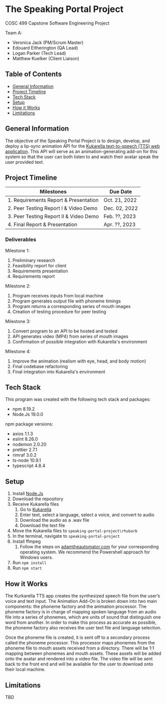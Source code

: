 # The Speaking Portal Project

COSC 499 Capstone Software Engineering Project

Team A:

- Veronica Jack (PM/Scrum Master)
- Edouard Eltherington (QA Lead)
- Logan Parker (Tech Lead)
- Matthew Kuelker (Client Liaison)

## Table of Contents

- [General Information](#general-information)
- [Project Timeline](#project-timeline)
- [Tech Stack](#tech-stack)
- [Setup](#setup)
- [How it Works](#how-it-works)
- [Limitations](#limitations)

## General Information

The objective of the Speaking Portal Project is to design, develop, and deploy a lip-sync animation API for the
[Kukarella text-to-speech (TTS) web application](https://www.kukarella.com/). This API will serve as an
animation-generating add-on for this system so that the user can both listen to and watch their avatar speak the user
provided text.

## Project Timeline

| Milestones                             | Due Date      |
|----------------------------------------|---------------|
| 1. Requirements Report & Presentation  | Oct. 21, 2022 |
| 2. Peer Testing Report I & Video Demo  | Dec. 02, 2022 |
| 3. Peer Testing Report II & Video Demo | Feb. ??, 2023 |
| 4. Final Report & Presentation         | Apr. ??, 2023 |

### Deliverables

Milestone 1:

1. Preliminary research
2. Feasibility report for client
3. Requirements presentation
4. Requirements report

Milestone 2:

1. Program receives inputs from local machine
2. Program generates output file with phoneme timings
3. Program returns a corresponding series of mouth images
4. Creation of testing procedure for peer testing

Milestone 3:

1. Convert program to an API to be hosted and tested
2. API generates video (MP4) from series of mouth images
3. Confirmation of possible integration with Kukarella's environment

Milestone 4:

1. Improve the animation (realism with eye, head, and body motion)
2. Final codebase refactoring
3. Final integration into Kukarella's environment

## Tech Stack

This program was created with the following tech stack and packages:

- npm 8.19.2
- Node.Js 19.0.0

npm package versions:

- axios 1.1.3
- eslint 8.26.0
- nodemon 2.0.20
- prettier 2.7.1
- rimraf 3.0.2
- ts-node 10.9.1
- typescript 4.8.4

## Setup

1. Install [Node.Js](https://nodejs.org/en/)
2. Download the repository
3. Receive Kukarella files
    1. Go to [Kukarella](https://www.kukarella.com/)
    2. Enter text, select a language, select a voice, and convert to audio
    3. Download the audio as a .wav file
    4. Download the text file
4. Move the Kukarella files to `speaking-portal-project\rhubarb`
5. In the terminal, navigate to `speaking-portal-project`
6. Install ffmpeg
   1. Follow the steps on [adamtheautomator.com](https://adamtheautomator.com/install-ffmpeg/) for your corresponding
   operating system. We recommend the Powershell approach for Windows users.
7. Run `npm install`
8. Run `npm start`

## How it Works

The Kurkarella TTS app creates the synthesized speech file from the user’s voice and text input. The Animation Add-On
is broken down into two main components: the phoneme factory and the animation processor. The phoneme factory is in
charge of mapping spoken language from an audio file into a series of phonemes, which are units of sound that
distinguish one word from another. In order to make this process as accurate as possible, the phoneme factory also
receives the user text file and language selection.

Once the phoneme file is created, it is sent off to a secondary process called the phoneme processor. This processor
maps phonemes from the phoneme file to mouth assets received from a directory. There will be 1:1 mapping between
phonemes and mouth assets. These assets will be added onto the avatar and rendered into a video file. The video file
will be sent back to the front end and will be available for the user to download onto their local machine.

## Limitations

TBD
